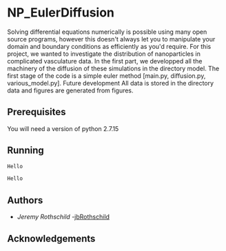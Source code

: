 # NP_EulerDiffusion
Solving differential equations numerically is possible using many open source programs, however this doesn't always let you to manipulate your domain and boundary conditions as efficiently as you'd require. For this project, we wanted to investigate the distribution of nanoparticles in complicated vasculature data. In the first part, we developped all the machinery of the diffusion of these simulations in the directory model. The first stage of the code is a simple euler method [main.py, diffusion.py, various_model.py]. Future development All data is stored in the directory data and figures are generated from figures.

## Prerequisites
You will need a version of python 2.7.15
## Running
```python
Hello
```
```bash
Hello
```
## Authors
*  *Jeremy Rothschild* -[jbRothschild](https://github.come/jbRothschild)

## Acknowledgements
